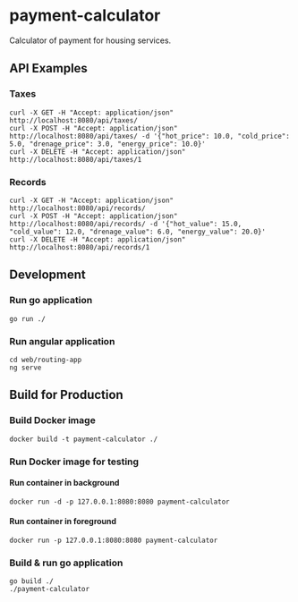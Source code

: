 # payment-calculator
Calculator of payment for housing services.

## API Examples
### Taxes
```
curl -X GET -H "Accept: application/json" http://localhost:8080/api/taxes/
curl -X POST -H "Accept: application/json" http://localhost:8080/api/taxes/ -d '{"hot_price": 10.0, "cold_price": 5.0, "drenage_price": 3.0, "energy_price": 10.0}'
curl -X DELETE -H "Accept: application/json" http://localhost:8080/api/taxes/1
```
### Records
```
curl -X GET -H "Accept: application/json" http://localhost:8080/api/records/
curl -X POST -H "Accept: application/json" http://localhost:8080/api/records/ -d '{"hot_value": 15.0, "cold_value": 12.0, "drenage_value": 6.0, "energy_value": 20.0}'
curl -X DELETE -H "Accept: application/json" http://localhost:8080/api/records/1
```
## Development
### Run go application
```
go run ./
```

### Run angular application
```
cd web/routing-app
ng serve
```

## Build for Production
### Build Docker image
```
docker build -t payment-calculator ./
```
### Run Docker image for testing
#### Run container in background
```
docker run -d -p 127.0.0.1:8080:8080 payment-calculator
```
#### Run container in foreground
```
docker run -p 127.0.0.1:8080:8080 payment-calculator
```
### Build & run go application
```
go build ./
./payment-calculator
```